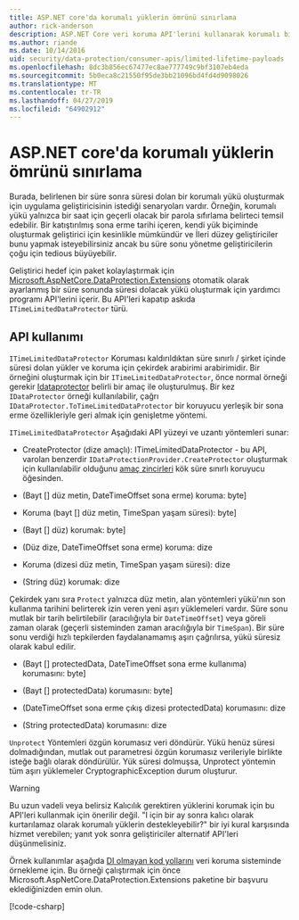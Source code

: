 ```yaml
---
title: ASP.NET core'da korumalı yüklerin ömrünü sınırlama
author: rick-anderson
description: ASP.NET Core veri koruma API'lerini kullanarak korumalı bir yükü ömrünü sınırlama hakkında bilgi edinin.
ms.author: riande
ms.date: 10/14/2016
uid: security/data-protection/consumer-apis/limited-lifetime-payloads
ms.openlocfilehash: 8dc3b856ec67477ec8ae777749c9bf3107eb4eda
ms.sourcegitcommit: 5b0eca8c21550f95de3bb21096bd4fd4d9098026
ms.translationtype: MT
ms.contentlocale: tr-TR
ms.lasthandoff: 04/27/2019
ms.locfileid: "64902912"
---
```

# <a name="limit-the-lifetime-of-protected-payloads-in-aspnet-core"></a>ASP.NET core'da korumalı yüklerin ömrünü sınırlama

Burada, belirlenen bir süre sonra süresi dolan bir korumalı yükü oluşturmak için uygulama geliştiricisinin istediği senaryoları vardır. Örneğin, korumalı yükü yalnızca bir saat için geçerli olacak bir parola sıfırlama belirteci temsil edebilir. Bir katıştırılmış sona erme tarihi içeren, kendi yük biçiminde oluşturmak geliştirici için kesinlikle mümkündür ve İleri düzey geliştiriciler bunu yapmak isteyebilirsiniz ancak bu süre sonu yönetme geliştiricilerin çoğu için tedious büyüyebilir.

Geliştirici hedef için paket kolaylaştırmak için [Microsoft.AspNetCore.DataProtection.Extensions](https://www.nuget.org/packages/Microsoft.AspNetCore.DataProtection.Extensions/) otomatik olarak ayarlanmış bir süre sonunda süresi dolacak yükü oluşturmak için yardımcı programı API'lerini içerir. Bu API'leri kapatıp askıda `ITimeLimitedDataProtector` türü.

## <a name="api-usage"></a>API kullanımı

`ITimeLimitedDataProtector` Koruması kaldırıldıktan süre sınırlı / şirket içinde süresi dolan yükler ve koruma için çekirdek arabirimi arabirimidir. Bir örneğini oluşturmak için bir `ITimeLimitedDataProtector`, önce normal örneği gerekir [Idataprotector](xref:security/data-protection/consumer-apis/overview) belirli bir amaç ile oluşturulmuş. Bir kez `IDataProtector` örneği kullanılabilir, çağrı `IDataProtector.ToTimeLimitedDataProtector` bir koruyucu yerleşik bir sona erme özellikleriyle geri almak için genişletme yöntemi.

`ITimeLimitedDataProtector` Aşağıdaki API yüzeyi ve uzantı yöntemleri sunar:

* CreateProtector (dize amaçlı): ITimeLimitedDataProtector - bu API, varolan benzerdir `IDataProtectionProvider.CreateProtector` oluşturmak için kullanılabilir olduğunu [amaç zincirleri](xref:security/data-protection/consumer-apis/purpose-strings) kök süre sınırlı koruyucu öğesinden.

* (Bayt [] düz metin, DateTimeOffset sona erme) koruma: byte]

* Koruma (bayt [] düz metin, TimeSpan yaşam süresi): byte]

* (Bayt [] düz) korumak: byte]

* (Düz dize, DateTimeOffset sona erme) koruma: dize

* Koruma (dizesi düz metin, TimeSpan yaşam süresi): dize

* (String düz) korumak: dize

Çekirdek yanı sıra `Protect` yalnızca düz metin, alan yöntemleri yükü'nın son kullanma tarihini belirterek izin veren yeni aşırı yüklemeleri vardır. Süre sonu mutlak bir tarih belirtilebilir (aracılığıyla bir `DateTimeOffset`) veya göreli zaman olarak (geçerli sisteminden zaman aracılığıyla bir `TimeSpan`). Bir süre sonu verdiği hızlı tepkilerden faydalanamamış aşırı çağrılırsa, yükü süresiz olarak kabul edilir.

* (Bayt [] protectedData, DateTimeOffset sona erme kullanıma) korumasını: byte]

* (Bayt [] protectedData) korumasını: byte]

* (DateTimeOffset sona erme çıkış dizesi protectedData) korumasını: dize

* (String protectedData) korumasını: dize

`Unprotect` Yöntemleri özgün korumasız veri döndürür. Yükü henüz süresi dolmadığından, mutlak out parametresi özgün korumasız verileriyle birlikte isteğe bağlı olarak döndürülür. Yük süresi dolmuşsa, Unprotect yöntemin tüm aşırı yüklemeler CryptographicException durum oluşturur.

>[!WARNING]
> Bu uzun vadeli veya belirsiz Kalıcılık gerektiren yüklerini korumak için bu API'leri kullanmak için önerilir değil. "I için bir ay sonra kalıcı olarak kurtarılamaz olarak korumalı yüklerin destekleyebilir?" bir iyi kural karşısında hizmet verebilen; yanıt yok sonra geliştiriciler alternatif API'leri düşünmelisiniz.

Örnek kullanımlar aşağıda [DI olmayan kod yollarını](xref:security/data-protection/configuration/non-di-scenarios) veri koruma sisteminde örnekleme için. Bu örneği çalıştırmak için önce Microsoft.AspNetCore.DataProtection.Extensions paketine bir başvuru eklediğinizden emin olun.

[!code-csharp[](limited-lifetime-payloads/samples/limitedlifetimepayloads.cs)]
